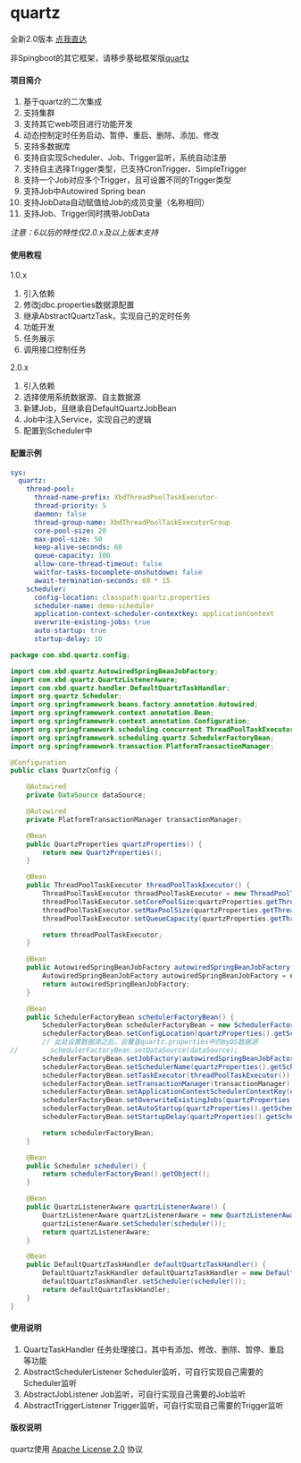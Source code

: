 # quartz

全新2.0版本 [点我直达](https://gitee.com/xbd521/quartz-boot/tree/2.0.x/)

非Spingboot的其它框架，请移步基础框架版[quartz](https://gitee.com/xbd521/quartz)

#### 项目简介

1. 基于quartz的二次集成
2. 支持集群
3. 支持其它web项目进行功能开发
4. 动态控制定时任务启动、暂停、重启、删除、添加、修改
5. 支持多数据库
6. 支持自实现Scheduler、Job、Trigger监听，系统自动注册
7. 支持自主选择Trigger类型，已支持CronTrigger、SimpleTrigger
8. 支持一个Job对应多个Trigger，且可设置不同的Trigger类型
9. 支持Job中Autowired Spring bean
10. 支持JobData自动赋值给Job的成员变量（名称相同）
11. 支持Job、Trigger同时携带JobData

<i>注意：6以后的特性仅2.0.x及以上版本支持</i>

#### 使用教程

1.0.x

1. 引入依赖
2. 修改jdbc.properties数据源配置
3. 继承AbstractQuartzTask，实现自己的定时任务
4. 功能开发
5. 任务展示
6. 调用接口控制任务

2.0.x

1. 引入依赖
2. 选择使用系统数据源、自主数据源
3. 新建Job，且继承自DefaultQuartzJobBean
4. Job中注入Service，实现自己的逻辑
5. 配置到Scheduler中

#### 配置示例
```yaml
sys:
  quartz:
    thread-pool:
      thread-name-prefix: XbdThreadPoolTaskExecutor-
      thread-priority: 5
      daemon: false
      thread-group-name: XbdThreadPoolTaskExecutorGroup
      core-pool-size: 20
      max-pool-size: 50
      keep-alive-seconds: 60
      queue-capacity: 100
      allow-core-thread-timeout: false
      waitfor-tasks-tocomplete-onshutdown: false
      await-termination-seconds: 60 * 15
    scheduler:
      config-location: classpath:quartz.properties
      scheduler-name: demo-scheduler
      application-context-scheduler-contextkey: applicationContext
      overwrite-existing-jobs: true
      auto-startup: true
      startup-delay: 10
```

```java
package com.xbd.quartz.config;

import com.xbd.quartz.AutowiredSpringBeanJobFactory;
import com.xbd.quartz.QuartzListenerAware;
import com.xbd.quartz.handler.DefaultQuartzTaskHandler;
import org.quartz.Scheduler;
import org.springframework.beans.factory.annotation.Autowired;
import org.springframework.context.annotation.Bean;
import org.springframework.context.annotation.Configuration;
import org.springframework.scheduling.concurrent.ThreadPoolTaskExecutor;
import org.springframework.scheduling.quartz.SchedulerFactoryBean;
import org.springframework.transaction.PlatformTransactionManager;

@Configuration
public class QuartzConfig {

    @Autowired
    private DataSource dataSource;

    @Autowired
    private PlatformTransactionManager transactionManager;

    @Bean
    public QuartzProperties quartzProperties() {
        return new QuartzProperties();
    }

    @Bean
    public ThreadPoolTaskExecutor threadPoolTaskExecutor() {
        ThreadPoolTaskExecutor threadPoolTaskExecutor = new ThreadPoolTaskExecutor();
        threadPoolTaskExecutor.setCorePoolSize(quartzProperties.getThreadPool().getCorePoolSize());
        threadPoolTaskExecutor.setMaxPoolSize(quartzProperties.getThreadPool().getMaxPoolSize());
        threadPoolTaskExecutor.setQueueCapacity(quartzProperties.getThreadPool().getQueueCapacity());

        return threadPoolTaskExecutor;
    }

    @Bean
    public AutowiredSpringBeanJobFactory autowiredSpringBeanJobFactory() {
        AutowiredSpringBeanJobFactory autowiredSpringBeanJobFactory = new AutowiredSpringBeanJobFactory();
        return autowiredSpringBeanJobFactory;
    }

    @Bean
    public SchedulerFactoryBean schedulerFactoryBean() {
        SchedulerFactoryBean schedulerFactoryBean = new SchedulerFactoryBean();
        schedulerFactoryBean.setConfigLocation(quartzProperties().getScheduler().getConfigLocation());
        // 此处设置数据源之后，会覆盖quartz.properties中的myDS数据源
//        schedulerFactoryBean.setDataSource(dataSource);
        schedulerFactoryBean.setJobFactory(autowiredSpringBeanJobFactory());
        schedulerFactoryBean.setSchedulerName(quartzProperties().getScheduler().getSchedulerName());
        schedulerFactoryBean.setTaskExecutor(threadPoolTaskExecutor());
        schedulerFactoryBean.setTransactionManager(transactionManager);
        schedulerFactoryBean.setApplicationContextSchedulerContextKey(quartzProperties().getScheduler().getApplicationContextSchedulerContextKey());
        schedulerFactoryBean.setOverwriteExistingJobs(quartzProperties().getScheduler().isOverwriteExistingJobs());
        schedulerFactoryBean.setAutoStartup(quartzProperties().getScheduler().isAutoStartup());
        schedulerFactoryBean.setStartupDelay(quartzProperties().getScheduler().getStartupDelay());

        return schedulerFactoryBean;
    }

    @Bean
    public Scheduler scheduler() {
        return schedulerFactoryBean().getObject();
    }

    @Bean
    public QuartzListenerAware quartzListenerAware() {
        QuartzListenerAware quartzListenerAware = new QuartzListenerAware();
        quartzListenerAware.setScheduler(scheduler());
        return quartzListenerAware;
    }

    @Bean
    public DefaultQuartzTaskHandler defaultQuartzTaskHandler() {
        DefaultQuartzTaskHandler defaultQuartzTaskHandler = new DefaultQuartzTaskHandler();
        defaultQuartzTaskHandler.setScheduler(scheduler());
        return defaultQuartzTaskHandler;
    }
}
```

#### 使用说明

1. QuartzTaskHandler 任务处理接口，其中有添加、修改、删除、暂停、重启等功能
2. AbstractSchedulerListener Scheduler监听，可自行实现自己需要的Scheduler监听
3. AbstractJobListener Job监听，可自行实现自己需要的Job监听
4. AbstractTriggerListener Trigger监听，可自行实现自己需要的Trigger监听

#### 版权说明
quartz使用 [Apache License 2.0](https://gitee.com/xbd521/quartz-boot/blob/master/LICENSE "Apache License 2.0") 协议



